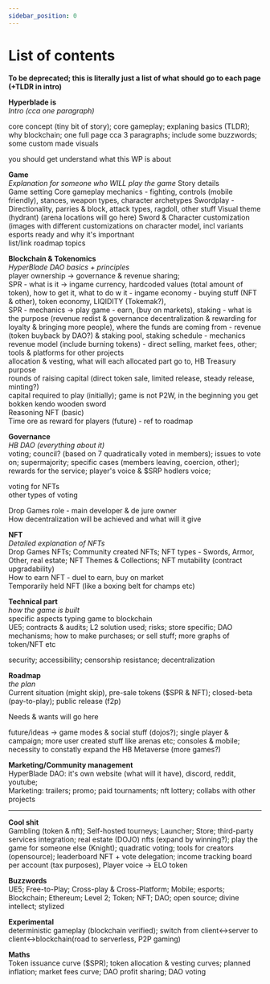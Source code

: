 ```yaml
---
sidebar_position: 0
---
```


# List of contents

**To be deprecated; this is literally just a list of what should go to each page (+TLDR in intro)**

**Hyperblade is**  
_Intro (cca one paragraph)_

core concept (tiny bit of story); core gameplay; explaning basics (TLDR); why blockchain; one full page cca 3 paragraphs; include some buzzwords; some custom made visuals

you should get understand what this WP is about

**Game**  
_Explanation for someone who WILL play the game_
Story details  
Game setting
Core gameplay mechanics - fighting, controls (mobile friendly), stances, weapon types, character archetypes
Swordplay - Directionality, parries & block, attack types, ragdoll, other stuff
Visual theme (hydrant) (arena locations will go here)
Sword & Character customization (images with different customizations on character model, incl variants  
esports ready and why it's importnant  
list/link roadmap topics

**Blockchain & Tokenomics**  
_HyperBlade DAO basics + principles_  
player ownership -> governance & revenue sharing;  
SPR - what is it -> ingame currency, hardcoded values (total amount of token), how to get it, what to do w it - ingame economy - buying stuff (NFT & other), token economy, LIQIDITY (Tokemak?),  
SPR - mechanics -> play game - earn, (buy on markets), staking - what is the purpose (revenue redist & governance decentralization & rewarding for loyalty & bringing more people), where the funds are coming from - revenue (token buyback by DAO?) & staking pool, staking schedule - mechanics  
revenue model (include burning tokens) - direct selling, market fees, other; tools & platforms for other projects  
allocation & vesting, what will each allocated part go to, HB Treasury purpose  
rounds of raising capital (direct token sale, limited release, steady release, minting?)  
capital required to play (initially); game is not P2W, in the beginning you get bokken kendo wooden sword  
Reasoning NFT (basic)  
Time ore as reward for players (future) - ref to roadmap

**Governance**  
_HB DAO (everything about it)_  
voting; council? (based on 7 quadratically voted in members); issues to vote on; supermajority; specific cases (members leaving, coercion, other); rewards for the service; player's voice & $SRP hodlers voice;

voting for NFTs  
other types of voting

Drop Games role - main developer & de jure owner  
How decentralization will be achieved and what will it give

**NFT**  
_Detailed explanation of NFTs_  
Drop Games NFTs; Community created NFTs; NFT types - Swords, Armor, Other, real estate; NFT Themes & Collections; NFT mutability (contract upgradability)  
How to earn NFT - duel to earn, buy on market  
Temporarily held NFT (like a boxing belt for champs etc)

**Technical part**  
_how the game is built_  
specific aspects typing game to blockchain  
UE5; contracts & audits; L2 solution used; risks; store specific; DAO mechanisms; how to make purchases; or sell stuff; more graphs of token/NFT etc

security; accessibility; censorship resistance; decentralization

**Roadmap**  
_the plan_  
Current situation (might skip), pre-sale tokens ($SPR & NFT); closed-beta (pay-to-play); public release (f2p)

Needs & wants will go here

future/ideas -> game modes & social stuff (dojos?); single player & campaign; more user created stuff like arenas etc; consoles & mobile; necessity to constatly expand the HB Metaverse (more games?)

**Marketing/Community management**  
HyperBlade DAO: it's own website (what will it have), discord, reddit, youtube;  
Marketing: trailers; promo; paid tournaments; nft lottery; collabs with other projects

---

**Cool shit**  
Gambling (token & nft); Self-hosted tourneys; Launcher; Store; third-party services integration; real estate (DOJO) nfts (expand by winning?); play the game for someone else (Knight); quadratic voting; tools for creators (opensource); leaderboard NFT + vote delegation; income tracking board per account (tax purposes), Player voice -> ELO token

**Buzzwords**  
UE5; Free-to-Play; Cross-play & Cross-Platform; Mobile; esports; Blockchain; Ethereum; Level 2; Token; NFT; DAO; open source; divine intellect; stylized

**Experimental**  
deterministic gameplay (blockchain verified); switch from client<->server to client<->blockchain(road to serverless, P2P gaming)

**Maths**  
Token issuance curve ($SPR); token allocation & vesting curves; planned inflation; market fees curve; DAO profit sharing; DAO voting

<!-- Active player curves:

a = [(0,0),(1,1000),(2,2200),(3,2500),(4,3000),(5,4000),(6,3500),(7,3200),(8,4800),(9,6500),(10,7500),(11,7700),(12,7000),(14,6800),(18,26600),(20,30000),(22,32000),(24,28000),(26,26000),(28,40000),(30,20000),(32,15000),(34,11000),(36,12000)]

$$
\left(\frac{-3x^{3/2}}{x^{-1/3}}\right)^{3}
$$

Let $f:[a,b]  to  R$ be Riemann integrable. Let $F:[a,b]\to\R$ be $F(x)=\int_{a}^{x}f(t)dt$. Then $$F$$ is continuous, and at all $x$ such that $f$ is continuous at $x$, $F$ is differentiable at $x$ with $F'(x)=f(x)$. -->

<!-- ---

Spacerock $SPR governance token, earned by staking/playing/NFT trade/completing tasks in Hypergraph. Keep your shit staked for set periods of time to earn even more $$$ (or even nfts!), LIST MORE INCENTIVES FOR PRICE TO MOON

Decentralized game with it's own universe, we aim for the players and creators to become the owners of the platform itself. Tokenholders will be able to participate in voting/creating tasks/get a revenue share (coming primary from sales fees/nft creation fees/yield farming/classic revenue stream)

Play to earn (how to get token), which incentivises players to play lol:
duel to earn
scheduled tourneys
participating in stuff like - voting (gov and NFT)
rewards for minting/creating NFT
reimbursing marketplace fees

In the near future, Drop DAO will be fully self managed as it should be all through Hypergraph.
Hypergraph is Drop's bleeding edge free-for-all project management platform, where tasks are linked in nodes. Earn $SPR by completing tasks (via Drop DAO)

Token Allocation & Release schedule:

1. DROP DAO Treasury
2. DROP Games (Drop corporation)
3. Market Sale (whether private/public)
4. Some mfers (advisors?)

Drop DAO allocates $SPR for:

1. Internal HB Economy
2. Token economy

x. Third party incentives (voted in by DAO)

**Voting:** \
Initally it's Drop Games calling all the shots, later the community will take the rule through the DAO

HOWEVER - it's actual players who should be guiding where the game goes gameplay-wise, since it's them who play the game
Voting on NFTs can involve $SPR holders

Quadratic voting with delegation is the preferred way of voting

**ELO Token:** \
Proposed idea: player-participation token - think ELO score, when players play the game they earn the token -> finishing matches, winning over better opponents in ranked, leaderboard with the list of players rated by ELO token. fixed rate hyperinflation (tokens earned this year will have half the voting power compared to the amount of tokens you'd earn by playing/winning the same amount of matches the next year) you can vote (quadratically) with this token, this leads to active players being able to participate in game-balance affecting decisions. Token is non-transferable (you can't sell it), but you can delegate your token to players you choose (i.e. select the player on the leaderboard with the same playstyle and give him your voting power).

## Roadmap

Well do tons of good shit over the time

##

Enter the game

At first (semi-closed game), there should be some capital reuquirement to play the game, which should be eventually lowered or abolished (after all we want to have a game thats accessible for all) -->

<!-- Duel to Earn
Community owned, DAO governance, players are involved in governance and receive a share from the earnings (they duel to earn, then stake their tokens)
Hyperblade = Blade Symphony with NFTs

Game First. Everything else is built as an infrastructure around it. Game must be fun to play. Game must be playable and accessible.

You fight opponenets with swords and earn monies that you can spend on NFTs n shit, players own their NFTS and are able to do anything with em.

This is a cool game because its on Unreal 5 and its free-to-play and will be opensource with fucking blockchain and NFT.

Connect with your metamask account, download the game **_Duel to earn_**

The point of this game is for players to enjoy the gameplay, posibilities to earn are just as important for the sake of us getting rich. -->
